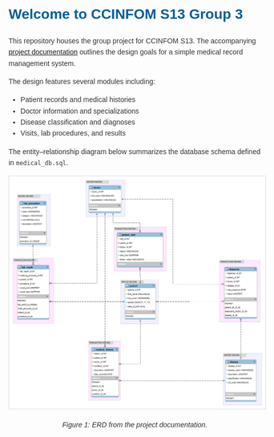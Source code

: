 <!DOCTYPE html>
<html lang="en">
<head>
<meta charset="UTF-8">
<title>Welcome to CCINFOM S13 Group 3</title>
<style>
  body { font-family: Arial, sans-serif; margin: 2em; line-height: 1.6; background-color: #fdfdfd; color: #333; }
  h1 { color: #005F99; }
  h2 { color: #333366; }
  img { max-width: 100%; height: auto; border: 1px solid #ddd; padding: 4px; background: #fff; }
  .content { max-width: 960px; margin: auto; }
</style>
</head>
<body>
<div class="content">
  <h1>Welcome to CCINFOM S13 Group 3</h1>
  <p>This repository houses the group project for CCINFOM S13. The accompanying <a href="CCINFOM-Ramos-Latido-Berberabe-Chua.pdf">project documentation</a> outlines the design goals for a simple medical record management system.</p>
  <p>The design features several modules including:</p>
  <ul>
    <li>Patient records and medical histories</li>
    <li>Doctor information and specializations</li>
    <li>Disease classification and diagnoses</li>
    <li>Visits, lab procedures, and results</li>
  </ul>
  <p>The entity&ndash;relationship diagram below summarizes the database schema defined in <code>medical_db.sql</code>.</p>
  <img src="ERD-Version%201.png" alt="Entity&ndash;Relationship Diagram">
  <p style="text-align:center;"><em>Figure 1: ERD from the project documentation.</em></p>
</div>
</body>
</html>
